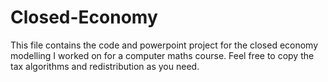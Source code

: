 # Closed-Economy

This file contains the code and powerpoint project for the closed economy modelling I worked on for a computer maths course.
Feel free to copy the tax algorithms and redistribution as you need.
